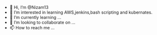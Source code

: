 - 👋 Hi, I’m @Nizam13
- 👀 I’m interested in learning AWS,jenkins,bash scripting and kubernates.
- 🌱 I’m currently learning ...
- 💞️ I’m looking to collaborate on ...
- 📫 How to reach me ...

<!---
Nizam13/Nizam13 is a ✨ special ✨ repository because its `README.md` (this file) appears on your GitHub profile.
You can click the Preview link to take a look at your changes.
--->
